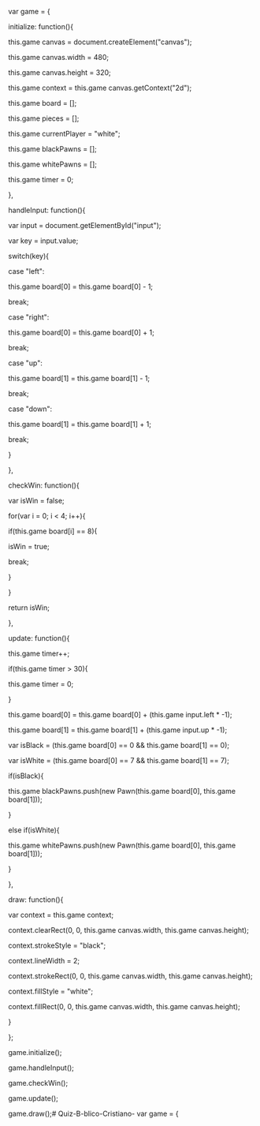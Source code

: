 var game = {

initialize: function(){

this.game canvas = document.createElement("canvas");

this.game canvas.width = 480;

this.game canvas.height = 320;

this.game context = this.game canvas.getContext("2d");



this.game board = [];

this.game pieces = [];

this.game currentPlayer = "white";

this.game blackPawns = [];

this.game whitePawns = [];

this.game timer = 0;

},

handleInput: function(){

var input = document.getElementById("input");

var key = input.value;

switch(key){

case "left":

this.game board[0] = this.game board[0] - 1;

break;

case "right":

this.game board[0] = this.game board[0] + 1;

break;

case "up":

this.game board[1] = this.game board[1] - 1;

break;

case "down":

this.game board[1] = this.game board[1] + 1;

break;

}

},

checkWin: function(){

var isWin = false;

for(var i = 0; i < 4; i++){

if(this.game board[i] == 8){

isWin = true;

break;

}

}

return isWin;

},

update: function(){

this.game timer++;

if(this.game timer > 30){

this.game timer = 0;

}

this.game board[0] = this.game board[0] + (this.game input.left * -1);

this.game board[1] = this.game board[1] + (this.game input.up * -1);

var isBlack = (this.game board[0] == 0 && this.game board[1] == 0);

var isWhite = (this.game board[0] == 7 && this.game board[1] == 7);

if(isBlack){

this.game blackPawns.push(new Pawn(this.game board[0], this.game board[1]));

}

else if(isWhite){

this.game whitePawns.push(new Pawn(this.game board[0], this.game board[1]));

}

},

draw: function(){

var context = this.game context;

context.clearRect(0, 0, this.game canvas.width, this.game canvas.height);

context.strokeStyle = "black";

context.lineWidth = 2;

context.strokeRect(0, 0, this.game canvas.width, this.game canvas.height);

context.fillStyle = "white";

context.fillRect(0, 0, this.game canvas.width, this.game canvas.height);

}

};

game.initialize();

game.handleInput();

game.checkWin();

game.update();

game.draw();# Quiz-B-blico-Cristiano-
var game = {


